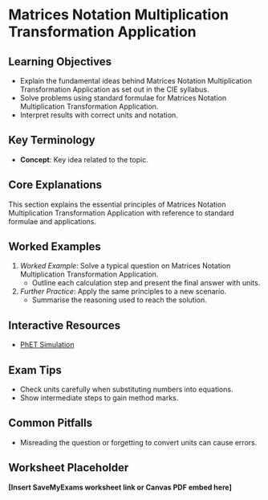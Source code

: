 # Matrices Notation Multiplication Transformation Application

## Learning Objectives
- Explain the fundamental ideas behind Matrices Notation Multiplication Transformation Application as set out in the CIE syllabus.
- Solve problems using standard formulae for Matrices Notation Multiplication Transformation Application.
- Interpret results with correct units and notation.

## Key Terminology
- **Concept**: Key idea related to the topic.

## Core Explanations
This section explains the essential principles of Matrices Notation Multiplication Transformation Application with reference to standard formulae and applications.

## Worked Examples
1. *Worked Example*: Solve a typical question on Matrices Notation Multiplication Transformation Application.
   - Outline each calculation step and present the final answer with units.
2. *Further Practice*: Apply the same principles to a new scenario.
   - Summarise the reasoning used to reach the solution.

## Interactive Resources
- [PhET Simulation](https://phet.colorado.edu/)

## Exam Tips
- Check units carefully when substituting numbers into equations.
- Show intermediate steps to gain method marks.

## Common Pitfalls
- Misreading the question or forgetting to convert units can cause errors.

## Worksheet Placeholder
**[Insert SaveMyExams worksheet link or Canvas PDF embed here]**
